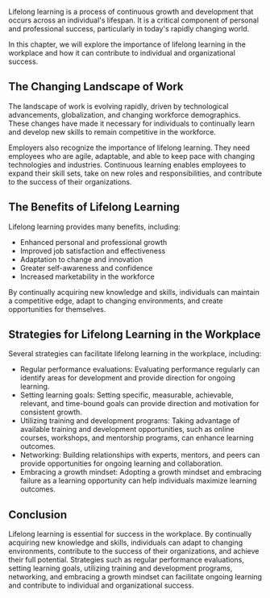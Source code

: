 
Lifelong learning is a process of continuous growth and development that occurs across an individual's lifespan. It is a critical component of personal and professional success, particularly in today's rapidly changing world.

In this chapter, we will explore the importance of lifelong learning in the workplace and how it can contribute to individual and organizational success.

The Changing Landscape of Work
------------------------------

The landscape of work is evolving rapidly, driven by technological advancements, globalization, and changing workforce demographics. These changes have made it necessary for individuals to continually learn and develop new skills to remain competitive in the workforce.

Employers also recognize the importance of lifelong learning. They need employees who are agile, adaptable, and able to keep pace with changing technologies and industries. Continuous learning enables employees to expand their skill sets, take on new roles and responsibilities, and contribute to the success of their organizations.

The Benefits of Lifelong Learning
---------------------------------

Lifelong learning provides many benefits, including:

* Enhanced personal and professional growth
* Improved job satisfaction and effectiveness
* Adaptation to change and innovation
* Greater self-awareness and confidence
* Increased marketability in the workforce

By continually acquiring new knowledge and skills, individuals can maintain a competitive edge, adapt to changing environments, and create opportunities for themselves.

Strategies for Lifelong Learning in the Workplace
-------------------------------------------------

Several strategies can facilitate lifelong learning in the workplace, including:

* Regular performance evaluations: Evaluating performance regularly can identify areas for development and provide direction for ongoing learning.
* Setting learning goals: Setting specific, measurable, achievable, relevant, and time-bound goals can provide direction and motivation for consistent growth.
* Utilizing training and development programs: Taking advantage of available training and development opportunities, such as online courses, workshops, and mentorship programs, can enhance learning outcomes.
* Networking: Building relationships with experts, mentors, and peers can provide opportunities for ongoing learning and collaboration.
* Embracing a growth mindset: Adopting a growth mindset and embracing failure as a learning opportunity can help individuals maximize learning outcomes.

Conclusion
----------

Lifelong learning is essential for success in the workplace. By continually acquiring new knowledge and skills, individuals can adapt to changing environments, contribute to the success of their organizations, and achieve their full potential. Strategies such as regular performance evaluations, setting learning goals, utilizing training and development programs, networking, and embracing a growth mindset can facilitate ongoing learning and contribute to individual and organizational success.
